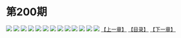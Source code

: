 # 第200期
![](https://mao.mhtupian.com/uploads/img/7563/135677/001.jpg)
![](https://mao.mhtupian.com/uploads/img/7563/135677/002.jpg)
![](https://mao.mhtupian.com/uploads/img/7563/135677/003.jpg)
![](https://mao.mhtupian.com/uploads/img/7563/135677/004.jpg)
![](https://mao.mhtupian.com/uploads/img/7563/135677/005.jpg)
![](https://mao.mhtupian.com/uploads/img/7563/135677/006.jpg)
![](https://mao.mhtupian.com/uploads/img/7563/135677/007.jpg)
![](https://mao.mhtupian.com/uploads/img/7563/135677/008.jpg)
![](https://mao.mhtupian.com/uploads/img/7563/135677/009.jpg)
![](https://mao.mhtupian.com/uploads/img/7563/135677/010.jpg)
![](https://mao.mhtupian.com/uploads/img/7563/135677/011.jpg)
![](https://mao.mhtupian.com/uploads/img/7563/135677/012.jpg)
![](https://mao.mhtupian.com/uploads/img/7563/135677/013.jpg)
[【上一章】](./82.md)
[【目录】](./README.md)
[【下一章】](./84.md)
